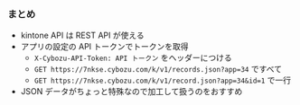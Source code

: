 ### まとめ
* kintone API は REST API が使える
* アプリの設定の API トークンでトークンを取得
  - `X-Cybozu-API-Token: API トークン` をヘッダーにつける
  - `GET https://7nkse.cybozu.com/k/v1/records.json?app=34` ですべて
  - `GET https://7nkse.cybozu.com/k/v1/record.json?app=34&id=1` で一行
* JSON データがちょっと特殊なので加工して扱うのをおすすめ
